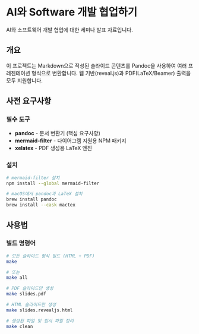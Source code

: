 # AI와 Software 개발 협업하기

AI와 소프트웨어 개발 협업에 대한 세미나 발표 자료입니다.

## 개요

이 프로젝트는 Markdown으로 작성된 슬라이드 콘텐츠를 Pandoc을 사용하여 여러 프레젠테이션 형식으로 변환합니다. 웹 기반(reveal.js)과 PDF(LaTeX/Beamer) 출력을 모두 지원합니다.

## 사전 요구사항

### 필수 도구
- **pandoc** - 문서 변환기 (핵심 요구사항)
- **mermaid-filter** - 다이어그램 지원용 NPM 패키지
- **xelatex** - PDF 생성용 LaTeX 엔진

### 설치

```bash
# mermaid-filter 설치
npm install --global mermaid-filter

# macOS에서 pandoc과 LaTeX 설치
brew install pandoc
brew install --cask mactex
```

## 사용법

### 빌드 명령어
```bash
# 모든 슬라이드 형식 빌드 (HTML + PDF)
make

# 또는
make all

# PDF 슬라이드만 생성
make slides.pdf

# HTML 슬라이드만 생성  
make slides.revealjs.html

# 생성된 파일 및 임시 파일 정리
make clean